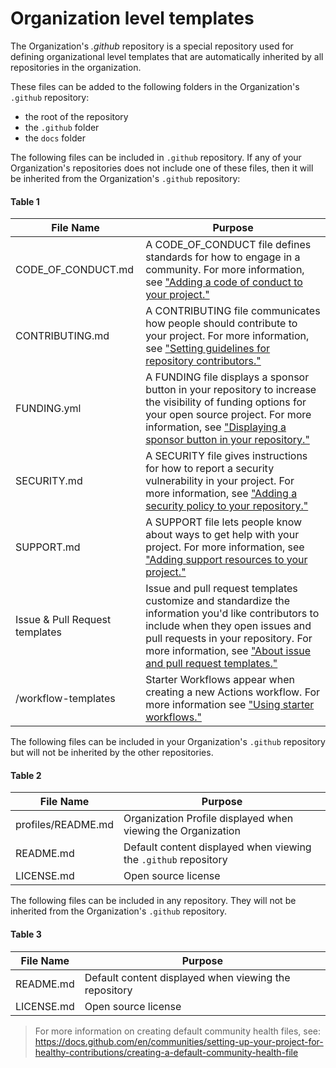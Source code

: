 # Organization level templates

The Organization's _.github_ repository is a special repository used for defining organizational level templates that are automatically inherited by all repositories in the organization.

These files can be added to the following folders in the Organization's `.github` repository:
-  the root of the repository
-  the `.github` folder
-  the `docs` folder

The following files can be included in `.github` repository.  If any of your Organization's repositories does not include one of these files, then it will be inherited from the Organization's `.github` repository:

#### Table 1
| File Name          | Purpose                        |
| ---                | ---                            |
| CODE_OF_CONDUCT.md | A CODE_OF_CONDUCT file defines standards for how to engage in a community. For more information, see ["Adding a code of conduct to your project."](https://docs.github.com/en/articles/adding-a-code-of-conduct-to-your-project) |
| CONTRIBUTING.md    | A CONTRIBUTING file communicates how people should contribute to your project. For more information, see ["Setting guidelines for repository contributors."](https://docs.github.com/en/articles/setting-guidelines-for-repository-contributors) |
| FUNDING.yml        | A FUNDING file displays a sponsor button in your repository to increase the visibility of funding options for your open source project. For more information, see ["Displaying a sponsor button in your repository."](https://docs.github.com/en/articles/displaying-a-sponsor-button-in-your-repository) |
| SECURITY.md        | A SECURITY file gives instructions for how to report a security vulnerability in your project. For more information, see ["Adding a security policy to your repository."](https://docs.github.com/en/code-security/getting-started/adding-a-security-policy-to-your-repository) |
| SUPPORT.md         | A SUPPORT file lets people know about ways to get help with your project. For more information, see ["Adding support resources to your project."](https://docs.github.com/en/articles/adding-support-resources-to-your-project)|
| Issue & Pull Request templates | Issue and pull request templates customize and standardize the information you'd like contributors to include when they open issues and pull requests in your repository. For more information, see ["About issue and pull request templates."](https://docs.github.com/en/articles/about-issue-and-pull-request-templates) |
| /workflow-templates | Starter Workflows appear when creating a new Actions workflow.  For more information see ["Using starter workflows."](https://docs.github.com/en/actions/using-workflows/using-starter-workflows) |

The following files can be included in your Organization's `.github` repository but will not be inherited by the other repositories.

#### Table 2
| File Name          | Purpose                        |
| ---                | ---                            |
| profiles/README.md | Organization Profile displayed when viewing the Organization |
| README.md          | Default content displayed when viewing the `.github` repository |
| LICENSE.md         | Open source license            |

The following files can be included in any repository.  They will not be inherited from the Organization's `.github` repository.

#### Table 3
| File Name          | Purpose                        |
| ---                | ---                            |
| README.md          | Default content displayed when viewing the repository |
| LICENSE.md         | Open source license            |

> For more information on creating default community health files, see: 
https://docs.github.com/en/communities/setting-up-your-project-for-healthy-contributions/creating-a-default-community-health-file
